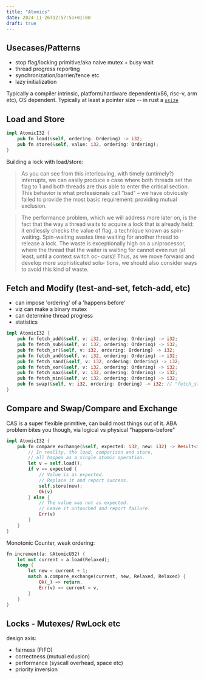 ```yaml
---
title: "Atomics"
date: 2024-11-26T12:57:51+01:00
draft: true
---
```


## Usecases/Patterns
- stop flag/locking primitive/aka naive mutex + busy wait
- thread progress reporting
- synchronization/barrier/fence etc
- lazy initialization

Typically a compiler intrinsic, platform/hardware dependent(x86, risc-v, arm etc), OS dependent.
Typically at least a pointer size -- in rust a [`usize`](https://doc.rust-lang.org/std/primitive.usize.html)

## Load and Store

```rust
impl AtomicI32 {
    pub fn load(&self, ordering: Ordering) -> i32;
    pub fn store(&self, value: i32, ordering: Ordering);
}
```

Building a lock with load/store:

> As you can see from this interleaving, with timely (untimely?) interrupts, we can easily produce a case where both threads set the flag to 1 and both threads are thus able to enter the critical section. This behavior is what professionals call “bad” – we have obviously failed to provide the most basic requirement: providing mutual exclusion.

> The performance problem, which we will address more later on, is the fact that the way a thread waits to acquire a lock that is already held: it endlessly checks the value of flag, a technique known as spin-waiting. Spin-waiting wastes time waiting for another thread to release a lock. The waste is exceptionally high on a uniprocessor, where the thread that the waiter is waiting for cannot even run (at least, until a context switch oc- curs)! Thus, as we move forward and develop more sophisticated solu- tions, we should also consider ways to avoid this kind of waste.

## Fetch and Modify (test-and-set, fetch-add, etc)
- can impose 'ordering' of a 'happens before'
- viz can make a binary mutex
- can determine thread progress
- statistics

```rust
impl AtomicI32 {
    pub fn fetch_add(&self, v: i32, ordering: Ordering) -> i32;
    pub fn fetch_sub(&self, v: i32, ordering: Ordering) -> i32;
    pub fn fetch_or(&self, v: i32, ordering: Ordering) -> i32;
    pub fn fetch_and(&self, v: i32, ordering: Ordering) -> i32;
    pub fn fetch_nand(&self, v: i32, ordering: Ordering) -> i32;
    pub fn fetch_xor(&self, v: i32, ordering: Ordering) -> i32;
    pub fn fetch_max(&self, v: i32, ordering: Ordering) -> i32;
    pub fn fetch_min(&self, v: i32, ordering: Ordering) -> i32;
    pub fn swap(&self, v: i32, ordering: Ordering) -> i32; // "fetch_store"
}
```


## Compare and Swap/Compare and Exchange
CAS is a super flexible primitive, can build most things out of it. ABA problem bites you though, 
via logical vs physical "happens-before"

```rust
impl AtomicI32 {
    pub fn compare_exchange(&self, expected: i32, new: i32) -> Result<i32, i32> {
        // In reality, the load, comparison and store,
        // all happen as a single atomic operation.
        let v = self.load();
        if v == expected {
            // Value is as expected.
            // Replace it and report success.
            self.store(new);
            Ok(v)
        } else {
            // The value was not as expected.
            // Leave it untouched and report failure.
            Err(v)
        }
    }
}
```

Monotonic Counter, weak ordering:

```rust
fn increment(a: &AtomicU32) {
    let mut current = a.load(Relaxed);
    loop {
        let new = current + 1;
        match a.compare_exchange(current, new, Relaxed, Relaxed) {
            Ok(_) => return,
            Err(v) => current = v,
        }
    }
}
```

## Locks - Mutexes/ RwLock etc
design axis:
- fairness (FIFO)
- correctness (mutual exlusion)
- performance (syscall overhead, space etc)
- priority inversion
